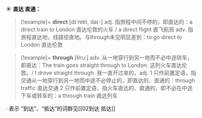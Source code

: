 ☀ <span class="category">**直达 直通：**</span>
>[!example]+ <span class="vocabulary">**direct**</span> [dɪ'rekt, daɪ-] 
> <span class="definition">adj. 指旅程中间不停的，即直达的：</span>a direct train to London 直达伦敦的火车 / a direct flight 直飞航班 <span class="definition">adv. 指旅程直达地，线路径直地。与through未见明显差别：</span>to go direct to London 直达伦敦

>[!example]+ <span class="vocabulary">**through**</span> [θru:] 
> <span class="definition">adv. 从一地穿行到另一地而不必中途转车，即直达：</span>The train goes straight through to London. 这列火车直达伦敦。/ I drove straight through. 我一直开过来的。<span class="definition">adj. 1 只作前置定语，指交通从一地穿行到另一地而中途不必停止的，即直达的、直通的：</span>through traffic 直达交通 <span class="definition">2 只作前置定语，指火车直达的、直通的，即不必在中途下车或转车的：</span>a through train 直达列车

· 表示 “到达”、“抵达”的词群见[[02到达 抵达]]
